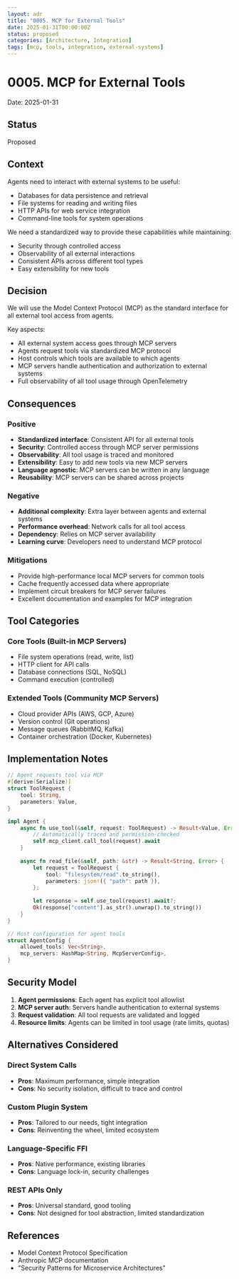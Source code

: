 ```yaml
---
layout: adr
title: "0005. MCP for External Tools"
date: 2025-01-31T00:00:00Z
status: proposed
categories: [Architecture, Integration]
tags: [mcp, tools, integration, external-systems]
---
```


# 0005. MCP for External Tools

Date: 2025-01-31

## Status

Proposed

## Context

Agents need to interact with external systems to be useful:
- Databases for data persistence and retrieval
- File systems for reading and writing files
- HTTP APIs for web service integration
- Command-line tools for system operations

We need a standardized way to provide these capabilities while maintaining:
- Security through controlled access
- Observability of all external interactions
- Consistent APIs across different tool types
- Easy extensibility for new tools

## Decision

We will use the Model Context Protocol (MCP) as the standard interface for all external tool access from agents.

Key aspects:
- All external system access goes through MCP servers
- Agents request tools via standardized MCP protocol
- Host controls which tools are available to which agents
- MCP servers handle authentication and authorization to external systems
- Full observability of all tool usage through OpenTelemetry

## Consequences

### Positive

- **Standardized interface**: Consistent API for all external tools
- **Security**: Controlled access through MCP server permissions
- **Observability**: All tool usage is traced and monitored
- **Extensibility**: Easy to add new tools via new MCP servers
- **Language agnostic**: MCP servers can be written in any language
- **Reusability**: MCP servers can be shared across projects

### Negative

- **Additional complexity**: Extra layer between agents and external systems
- **Performance overhead**: Network calls for all tool access
- **Dependency**: Relies on MCP server availability
- **Learning curve**: Developers need to understand MCP protocol

### Mitigations

- Provide high-performance local MCP servers for common tools
- Cache frequently accessed data where appropriate
- Implement circuit breakers for MCP server failures
- Excellent documentation and examples for MCP integration

## Tool Categories

### Core Tools (Built-in MCP Servers)
- File system operations (read, write, list)
- HTTP client for API calls
- Database connections (SQL, NoSQL)
- Command execution (controlled)

### Extended Tools (Community MCP Servers)
- Cloud provider APIs (AWS, GCP, Azure)
- Version control (Git operations)
- Message queues (RabbitMQ, Kafka)
- Container orchestration (Docker, Kubernetes)

## Implementation Notes

```rust
// Agent requests tool via MCP
#[derive(Serialize)]
struct ToolRequest {
    tool: String,
    parameters: Value,
}

impl Agent {
    async fn use_tool(&self, request: ToolRequest) -> Result<Value, Error> {
        // Automatically traced and permission-checked
        self.mcp_client.call_tool(request).await
    }
    
    async fn read_file(&self, path: &str) -> Result<String, Error> {
        let request = ToolRequest {
            tool: "filesystem/read".to_string(),
            parameters: json!({ "path": path }),
        };
        
        let response = self.use_tool(request).await?;
        Ok(response["content"].as_str().unwrap().to_string())
    }
}

// Host configuration for agent tools
struct AgentConfig {
    allowed_tools: Vec<String>,
    mcp_servers: HashMap<String, McpServerConfig>,
}
```

## Security Model

1. **Agent permissions**: Each agent has explicit tool allowlist
2. **MCP server auth**: Servers handle authentication to external systems
3. **Request validation**: All tool requests are validated and logged
4. **Resource limits**: Agents can be limited in tool usage (rate limits, quotas)

## Alternatives Considered

### Direct System Calls
- **Pros**: Maximum performance, simple integration
- **Cons**: No security isolation, difficult to trace and control

### Custom Plugin System
- **Pros**: Tailored to our needs, tight integration
- **Cons**: Reinventing the wheel, limited ecosystem

### Language-Specific FFI
- **Pros**: Native performance, existing libraries
- **Cons**: Language lock-in, security challenges

### REST APIs Only
- **Pros**: Universal standard, good tooling
- **Cons**: Not designed for tool abstraction, limited standardization

## References

- Model Context Protocol Specification
- Anthropic MCP documentation
- "Security Patterns for Microservice Architectures"